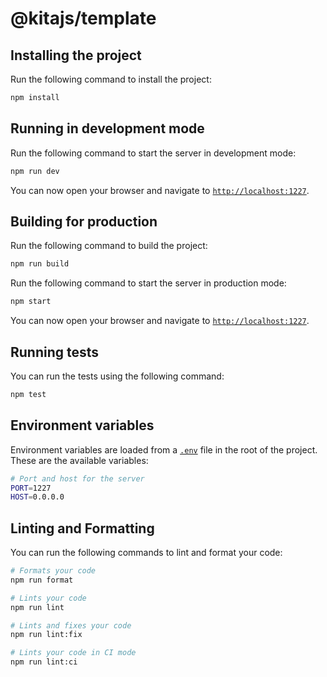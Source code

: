 # @kitajs/template

## Installing the project

Run the following command to install the project:

```bash
npm install
```

## Running in development mode

Run the following command to start the server in development mode:

```bash
npm run dev
```

You can now open your browser and navigate to [`http://localhost:1227`](http://localhost:1227).

## Building for production

Run the following command to build the project:

```bash
npm run build
```

Run the following command to start the server in production mode:

```bash
npm start
```

You can now open your browser and navigate to [`http://localhost:1227`](http://localhost:1227).

## Running tests

You can run the tests using the following command:

```bash
npm test
```

## Environment variables

Environment variables are loaded from a [`.env`](./.env) file in the root of the project. These are the available
variables:

```bash
# Port and host for the server
PORT=1227
HOST=0.0.0.0
```

## Linting and Formatting

You can run the following commands to lint and format your code:

```bash
# Formats your code
npm run format

# Lints your code
npm run lint

# Lints and fixes your code
npm run lint:fix

# Lints your code in CI mode
npm run lint:ci
```
